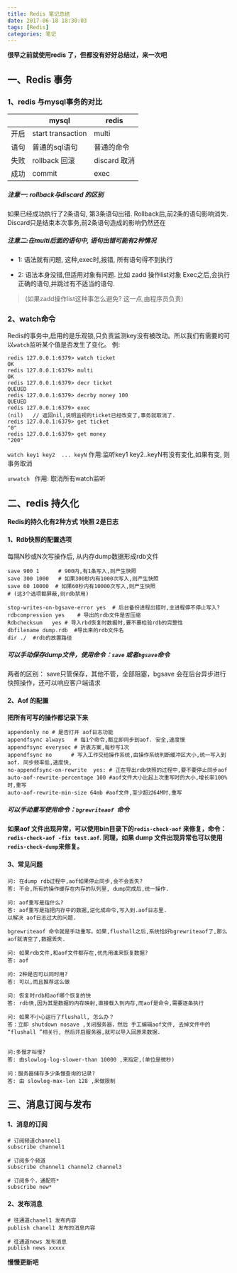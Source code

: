 ```yaml
---
title: Redis 笔记总结
date: 2017-06-18 18:30:03
tags: [Redis]
categories: 笔记
---
```

**很早之前就使用redis 了，但都没有好好总结过，来一次吧**
## 一、Redis 事务
### 1、redis 与mysql事务的对比
||mysql|redis|
|--|--|--|
|开启|start transaction|multi|
|语句|普通的sql语句|普通的命令|
|失败|rollback 回滚|discard 取消|
|成功|commit|exec|

##### 注意一: rollback与discard 的区别
如果已经成功执行了2条语句, 第3条语句出错.
Rollback后,前2条的语句影响消失.
Discard只是结束本次事务,前2条语句造成的影响仍然还在

##### 注意二:在multi后面的语句中, 语句出错可能有2种情况
+ 1: 语法就有问题, 
这种,exec时,报错, 所有语句得不到执行

+ 2: 语法本身没错,但适用对象有问题. 比如 zadd 操作list对象
Exec之后,会执行正确的语句,并跳过有不适当的语句.

> (如果zadd操作list这种事怎么避免? 这一点,由程序员负责)

### 2、watch命令
Redis的事务中,启用的是乐观锁,只负责监测key没有被改动。所以我们有需要的可以`watch`监听某个值是否发生了变化。
例: 
```
redis 127.0.0.1:6379> watch ticket
OK
redis 127.0.0.1:6379> multi
OK
redis 127.0.0.1:6379> decr ticket
QUEUED
redis 127.0.0.1:6379> decrby money 100
QUEUED
redis 127.0.0.1:6379> exec
(nil)   // 返回nil,说明监视的ticket已经改变了,事务就取消了.
redis 127.0.0.1:6379> get ticket
"0"
redis 127.0.0.1:6379> get money
"200"
```

`watch key1 key2  ... keyN`
作用:监听key1 key2..keyN有没有变化,如果有变, 则事务取消

`unwatch `
作用: 取消所有watch监听

## 二、redis 持久化
**Redis的持久化有2种方式   1快照  2是日志**

#### 1、Rdb快照的配置选项
每隔N秒或N次写操作后, 从内存dump数据形成rdb文件
```
save 900 1      # 900内,有1条写入,则产生快照 
save 300 1000   # 如果300秒内有1000次写入,则产生快照
save 60 10000  # 如果60秒内有10000次写入,则产生快照
# (这3个选项都屏蔽,则rdb禁用)

stop-writes-on-bgsave-error yes  # 后台备份进程出错时,主进程停不停止写入?
rdbcompression yes    # 导出的rdb文件是否压缩
Rdbchecksum   yes # 导入rbd恢复时数据时,要不要检验rdb的完整性
dbfilename dump.rdb  #导出来的rdb文件名
dir ./  #rdb的放置路径
```
##### 可以手动保存dump文件，使用命令：`save` 或者`bgsave`命令
两者的区别：
save只管保存，其他不管，全部阻塞，bgsave 会在后台异步进行快照操作，还可以响应客户端请求

#### 2、Aof 的配置
**把所有可写的操作都记录下来**
```
appendonly no # 是否打开 aof日志功能
appendfsync always   # 每1个命令,都立即同步到aof. 安全,速度慢
appendfsync everysec # 折衷方案,每秒写1次
appendfsync no      # 写入工作交给操作系统,由操作系统判断缓冲区大小,统一写入到aof. 同步频率低,速度快,
no-appendfsync-on-rewrite  yes: # 正在导出rdb快照的过程中,要不要停止同步aof
auto-aof-rewrite-percentage 100 #aof文件大小比起上次重写时的大小,增长率100%时,重写
auto-aof-rewrite-min-size 64mb #aof文件,至少超过64M时,重写
```
##### 可以手动重写使用命令：`bgrewriteaof `命令


**如果aof 文件出现异常，可以使用bin目录下的`redis-check-aof` 来修复，命令：`redis-check-aof -fix test.aof`.
同理，如果 dump 文件出现异常也可以使用`redis-check-dump`来修复。**
#### 3、常见问题
```
问: 在dump rdb过程中,aof如果停止同步,会不会丢失?
答: 不会,所有的操作缓存在内存的队列里, dump完成后,统一操作.

问: aof重写是指什么?
答: aof重写是指把内存中的数据,逆化成命令,写入到.aof日志里.
以解决 aof日志过大的问题.

bgrewriteaof 命令就是手动重写。如果,flushall之后,系统恰好bgrewriteaof了,那么aof就清空了,数据丢失.

问: 如果rdb文件,和aof文件都存在,优先用谁来恢复数据?
答: aof

问: 2种是否可以同时用?
答: 可以,而且推荐这么做

问: 恢复时rdb和aof哪个恢复的快
答: rdb快,因为其是数据的内存映射,直接载入到内存,而aof是命令,需要逐条执行

问: 如果不小心运行了flushall, 怎么办？
答：立即 shutdown nosave ,关闭服务器，然后 手工编辑aof文件, 去掉文件中的 “flushall ”相关行, 然后开启服务器,就可以导入回原来数据.


问:多慢才叫慢? 
答: 由slowlog-log-slower-than 10000 ,来指定,(单位是微秒)

问：服务器储存多少条慢查询的记录?
答: 由 slowlog-max-len 128 ,来做限制
```
## 三、消息订阅与发布

#### 1、消息的订阅
```
# 订阅频道channel1
subscribe channel1

# 订阅多个频道
subscribe channel1 channel2 channel3

# 订阅多个，通配符*
subscribe new*
```

#### 2、发布消息
```
# 往通道chanel1 发布内容
publish chanel1 发布的消息内容

# 往通道news 发布消息
publish news xxxxx
```
**慢慢更新吧**